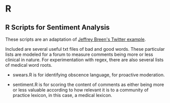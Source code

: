 R
=

R Scripts for Sentiment Analysis
--------------------------------

These scripts are an adaptation of [Jeffrey Breen's Twitter example](http://jeffreybreen.wordpress.com/2011/07/04/twitter-text-mining-r-slides/ "slideshow").

Included are several useful txt files of bad and good words. These particular lists are modeled for a forum to measure comments being more or less clinical in nature. For experimentation with regex, there are also several lists of medical word roots.

* swears.R is for identifying obscence language, for proactive moderation.

* sentiment.R is for scoring the content of comments as either being more or less valuable according to how relevant it is to a community of practice lexicon, in this case, a medical lexicon.